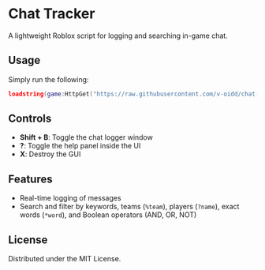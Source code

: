 # Chat Tracker

A lightweight Roblox script for logging and searching in-game chat.

## Usage

Simply run the following:

```lua
loadstring(game:HttpGet("https://raw.githubusercontent.com/v-oidd/chat-tracker/main/chat-tracker.lua"))()
```

## Controls

- **Shift + B**: Toggle the chat logger window
- **?**: Toggle the help panel inside the UI
- **X**: Destroy the GUI

## Features

- Real-time logging of messages
- Search and filter by keywords, teams (`%team`), players (`?name`), exact words (`*word`), and Boolean operators (AND, OR, NOT)

## License

Distributed under the MIT License.

